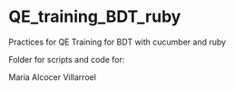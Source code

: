 # QE_training_BDT_ruby

Practices for QE Training for BDT with cucumber and ruby

Folder for scripts and code for:

Maria Alcocer Villarroel